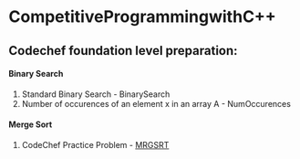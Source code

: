 # CompetitiveProgrammingwithC++
## Codechef foundation level preparation: 
#### Binary Search
1. Standard Binary Search - BinarySearch
2. Number of occurences of an element x in an array A - NumOccurences
#### Merge Sort
1. CodeChef Practice Problem - [MRGSRT](https://www.codechef.com/problems/MRGSRT)


